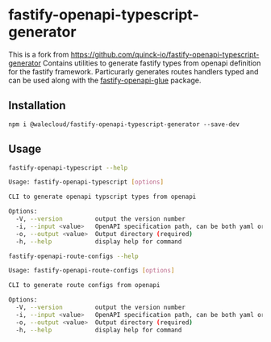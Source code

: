 # fastify-openapi-typescript-generator
This is a fork from <https://github.com/quinck-io/fastify-openapi-typescript-generator>
Contains utilities to generate fastify types from openapi definition for the fastify framework.
Particurarly generates routes handlers typed and can be used along with the [fastify-openapi-glue](https://www.npmjs.com/package/fastify-openapi-glue) package.

## Installation
`npm i @walecloud/fastify-openapi-typescript-generator --save-dev`

## Usage
```sh
fastify-openapi-typescript --help

Usage: fastify-openapi-typescript [options]

CLI to generate openapi typscript types from openapi

Options:
  -V, --version         output the version number
  -i, --input <value>   OpenAPI specification path, can be both yaml or json (required)
  -o, --output <value>  Output directory (required)
  -h, --help            display help for command
```

```sh
fastify-openapi-route-configs --help

Usage: fastify-openapi-route-configs [options]

CLI to generate route configs from openapi

Options:
  -V, --version         output the version number
  -i, --input <value>   OpenAPI specification path, can be both yaml or json (required)
  -o, --output <value>  Output directory (required)
  -h, --help            display help for command
```
